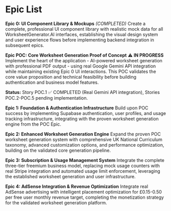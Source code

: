 # Epic List

**Epic 0: UI Component Library & Mockups** *(COMPLETED)*
Create a complete, professional UI component library with realistic mock data for all WorksheetGenerator.AI interfaces, establishing the visual design system and user experience flows before implementing backend integration in subsequent epics.

**Epic POC: Core Worksheet Generation Proof of Concept** ⚠️ **IN PROGRESS** 
Implement the heart of the application - AI-powered worksheet generation with professional PDF output - using real Google Gemini API integration while maintaining existing Epic 0 UI interactions. This POC validates the core value proposition and technical feasibility before building authentication and business model features.

**Status:** Story POC.1 ✅ COMPLETED (Real Gemini API integration), Stories POC.2-POC.5 pending implementation.

**Epic 1: Foundation & Authentication Infrastructure** 
Build upon POC success by implementing Supabase authentication, user profiles, and usage tracking infrastructure, integrating with the proven worksheet generation engine from the POC Epic.

**Epic 2: Enhanced Worksheet Generation Engine**
Expand the proven POC worksheet generation system with comprehensive UK National Curriculum taxonomy, advanced customization options, and performance optimization, building on the validated core generation pipeline.

**Epic 3: Subscription & Usage Management System**
Integrate the complete three-tier freemium business model, replacing mock usage counters with real Stripe integration and automated usage limit enforcement, leveraging the established worksheet generation and user infrastructure.

**Epic 4: AdSense Integration & Revenue Optimization**
Integrate real AdSense advertising with intelligent placement optimization for £0.15-0.50 per free user monthly revenue target, completing the monetization strategy for the validated worksheet generation platform.